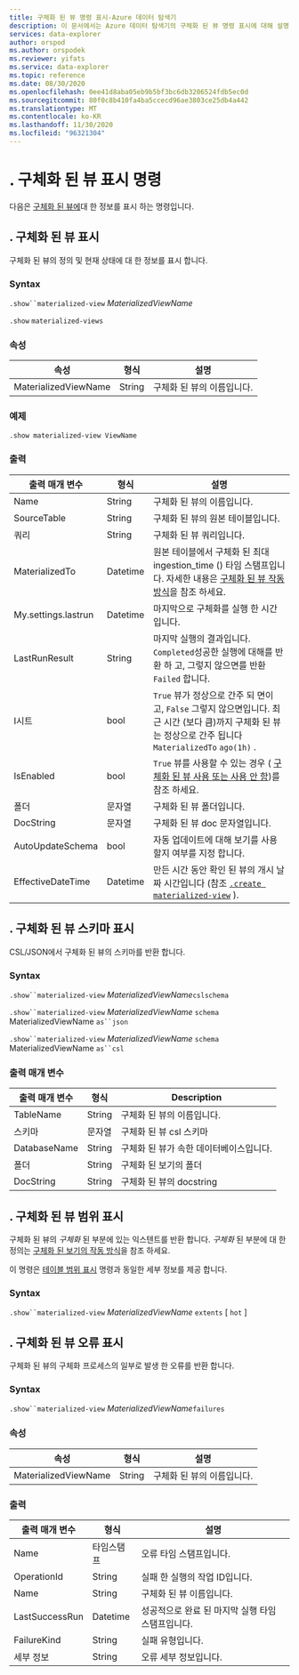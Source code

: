 ```yaml
---
title: 구체화 된 뷰 명령 표시-Azure 데이터 탐색기
description: 이 문서에서는 Azure 데이터 탐색기의 구체화 된 뷰 명령 표시에 대해 설명 합니다.
services: data-explorer
author: orspod
ms.author: orspodek
ms.reviewer: yifats
ms.service: data-explorer
ms.topic: reference
ms.date: 08/30/2020
ms.openlocfilehash: 0ee41d8aba05eb9b5bf3bc6db3206524fdb5ec0d
ms.sourcegitcommit: 80f0c8b410fa4ba5ccecd96ae3803ce25db4a442
ms.translationtype: MT
ms.contentlocale: ko-KR
ms.lasthandoff: 11/30/2020
ms.locfileid: "96321304"
---
```

# <a name="show-materialized-views-commands"></a>. 구체화 된 뷰 표시 명령

다음은 [구체화 된 뷰에](materialized-view-overview.md)대 한 정보를 표시 하는 명령입니다.

## <a name="show-materialized-view"></a>. 구체화 된 뷰 표시

구체화 된 뷰의 정의 및 현재 상태에 대 한 정보를 표시 합니다.

### <a name="syntax"></a>Syntax

`.show``materialized-view` *MaterializedViewName*

`.show` `materialized-views`

### <a name="properties"></a>속성

|속성|형식|설명
|----------------|-------|---|
|MaterializedViewName|String|구체화 된 뷰의 이름입니다.|

### <a name="example"></a>예제

```kusto
.show materialized-view ViewName
```

### <a name="output"></a>출력

|출력 매개 변수 |형식 |설명
|---|---|---
|Name  |String |구체화 된 뷰의 이름입니다.
|SourceTable|String|구체화 된 뷰의 원본 테이블입니다.
|쿼리|String|구체화 된 뷰 쿼리입니다.
|MaterializedTo|Datetime|원본 테이블에서 구체화 된 최대 ingestion_time () 타임 스탬프입니다. 자세한 내용은 [구체화 된 뷰 작동 방식](materialized-view-overview.md#how-materialized-views-work)을 참조 하세요.
|My.settings.lastrun|Datetime |마지막으로 구체화를 실행 한 시간입니다.
|LastRunResult|String|마지막 실행의 결과입니다. `Completed`성공한 실행에 대해를 반환 하 고, 그렇지 않으면를 반환 `Failed` 합니다.
|I시트|bool|`True` 뷰가 정상으로 간주 되 면이 고, `False` 그렇지 않으면입니다. 최근 시간 (보다 큼)까지 구체화 된 뷰는 정상으로 간주 됩니다 `MaterializedTo` `ago(1h)` .
|IsEnabled|bool|`True` 뷰를 사용할 수 있는 경우 ( [구체화 된 뷰 사용 또는 사용 안 함](materialized-view-enable-disable.md))를 참조 하세요.
|폴더|문자열|구체화 된 뷰 폴더입니다.
|DocString|문자열|구체화 된 뷰 doc 문자열입니다.
|AutoUpdateSchema|bool|자동 업데이트에 대해 보기를 사용할지 여부를 지정 합니다.
|EffectiveDateTime|Datetime|만든 시간 동안 확인 된 뷰의 개시 날짜 시간입니다 (참조 [`.create materialized-view`](materialized-view-create.md#create-materialized-view) ).

## <a name="show-materialized-view-schema"></a>. 구체화 된 뷰 스키마 표시

CSL/JSON에서 구체화 된 뷰의 스키마를 반환 합니다.

### <a name="syntax"></a>Syntax

`.show``materialized-view` *MaterializedViewName*`cslschema`

`.show``materialized-view` *MaterializedViewName* `schema` MaterializedViewName `as``json`

`.show``materialized-view` *MaterializedViewName* `schema` MaterializedViewName `as``csl`

### <a name="output-parameters"></a>출력 매개 변수

| 출력 매개 변수 | 형식   | Description                                               |
|------------------|--------|-----------------------------------------------------------|
| TableName        | String | 구체화 된 뷰의 이름입니다.                        |
| 스키마           | 문자열 | 구체화 된 뷰 csl 스키마                          |
| DatabaseName     | String | 구체화 된 뷰가 속한 데이터베이스입니다.       |
| 폴더           | String | 구체화 된 보기의 폴더                                |
| DocString        | String | 구체화 된 뷰의 docstring                             |

## <a name="show-materialized-view-extents"></a>. 구체화 된 뷰 범위 표시

구체화 된 뷰의 *구체화* 된 부분에 있는 익스텐트를 반환 합니다. *구체화* 된 부분에 대 한 정의는 [구체화 된 보기의 작동 방식](materialized-view-overview.md#how-materialized-views-work)을 참조 하세요.

이 명령은 [테이블 범위 표시](../show-extents.md#table-level) 명령과 동일한 세부 정보를 제공 합니다.

### <a name="syntax"></a>Syntax

`.show``materialized-view` *MaterializedViewName* `extents` [ `hot` ]
 
## <a name="show-materialized-view-failures"></a>. 구체화 된 뷰 오류 표시

구체화 된 뷰의 구체화 프로세스의 일부로 발생 한 오류를 반환 합니다.

### <a name="syntax"></a>Syntax

`.show``materialized-view` *MaterializedViewName*`failures`

### <a name="properties"></a>속성

|속성|형식|설명
|----------------|-------|---|
|MaterializedViewName|String|구체화 된 뷰의 이름입니다.|

### <a name="output"></a>출력

|출력 매개 변수 |형식 |설명
|---|---|---
|Name  |타임스탬프 |오류 타임 스탬프입니다.
|OperationId  |String |실패 한 실행의 작업 ID입니다.
|Name|String|구체화 된 뷰 이름입니다.
|LastSuccessRun|Datetime|성공적으로 완료 된 마지막 실행 타임 스탬프입니다.
|FailureKind|String|실패 유형입니다.
|세부 정보|String|오류 세부 정보입니다.

